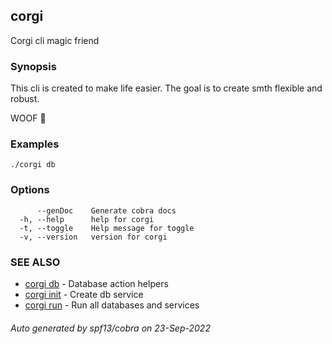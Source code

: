 ## corgi

Corgi cli magic friend

### Synopsis


This cli is created to make life easier.
The goal is to create smth flexible and robust.

WOOF 🐶
	

### Examples

```
./corgi db
```

### Options

```
      --genDoc    Generate cobra docs
  -h, --help      help for corgi
  -t, --toggle    Help message for toggle
  -v, --version   version for corgi
```

### SEE ALSO

* [corgi db](corgi_db.md)	 - Database action helpers
* [corgi init](corgi_init.md)	 - Create db service
* [corgi run](corgi_run.md)	 - Run all databases and services

###### Auto generated by spf13/cobra on 23-Sep-2022
